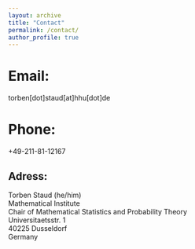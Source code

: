 ```yaml
---
layout: archive
title: "Contact"
permalink: /contact/
author_profile: true
---
```


Email:
======
torben[dot]staud[at]hhu[dot]de

Phone:
======
+49-211-81-12167

Adress:
------
Torben Staud (he/him)\
Mathematical Institute\
Chair of Mathematical Statistics and Probability Theory\
Universitaetsstr. 1\
40225 Dusseldorf\
Germany
